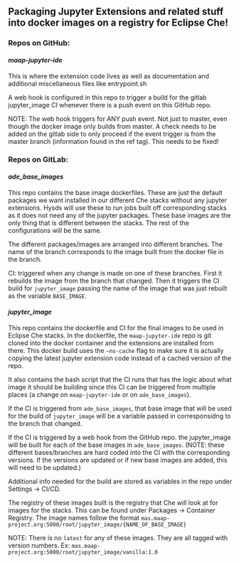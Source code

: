 ## Packaging Jupyter Extensions and related stuff into docker images on a registry for Eclipse Che!

### Repos on GitHub:
#### *maap-jupyter-ide*

This is where the extension code lives as well as documentation and additional miscellaneous 
files like entrypoint.sh

A web hook is configured in this repo to trigger a build for the gitlab jupyter_image CI whenever 
there is a push event on this GitHub repo.

NOTE: The web hook triggers for ANY push event. Not just to master, even though the docker image only 
builds from master. A check needs to be added on the gitlab side to only proceed if the event trigger 
is from the master branch (information found in the ref tag). This needs to be fixed!


### Repos on GitLab: 
#### *ade_base_images*

This repo contains the base image dockerfiles. These are just the default packages we want
installed in our different Che stacks without any jupyter extensions. Hysds will use these to run 
jobs built off corresponding stacks as it does not need any of the jupyter packages. These base
images are the only thing that is different between the stacks. The rest of the configurations will
be the same.

The different packages/images are arranged into different branches. The name of the branch corresponds
to the image built from the docker file in the branch.
 
CI: triggered when any change is made on one of these branches. First it rebuilds the image from
the branch that changed. Then it triggers the CI build for `jupyter_image` passing the name of
the image that was just rebuilt as the variable `BASE_IMAGE`.

#### *jupyter_image*

This repo contains the dockerfile and CI for the final images to be used in Eclipse Che stacks. In the 
dockerfile, the `maap-jupyter-ide` repo is git cloned into the docker container and 
the extensions are installed from there. This docker build uses the `—no-cache` flag to make sure 
it is actually copying the latest jupyter extension code instead of a cached version of the repo.

It also contains the bash script that the CI runs that has the logic about what image it should be 
building since this CI can be triggered from multiple places (a change on `maap-jupyter-ide` or 
on `ade_base_images`). 

If the CI is triggered from `ade_base_images`, that base image that will be used for the build 
of `jupyter_image` will be a variable passed in corresponsidng to the branch that changed. 

If the CI is triggered by a web hook from the GitHub repo. the jupyter_image will be built for 
each of the base images in `ade_base_images`. (NOTE: these different bases/branches are hard coded
into the CI with the corresponding versions. If the versions are updated or if new base images are
added, this will need to be updated.)
 
Additional info needed for the build are stored as variables in the repo 
under Settings -> CI/CD.

The registry of these images built is the registry that Che will look at for images for the stacks.
This can be found under Packages -> Container Registry. The image names follow the format 
`mas.maap-project.org:5000/root/jupyter_image/{NAME_OF_BASE_IMAGE}`

NOTE: There is no `latest` for any of these images. They are all tagged with version numbers. Ex:
`mas.maap-project.org:5000/root/jupyter_image/vanilla:1.0`

